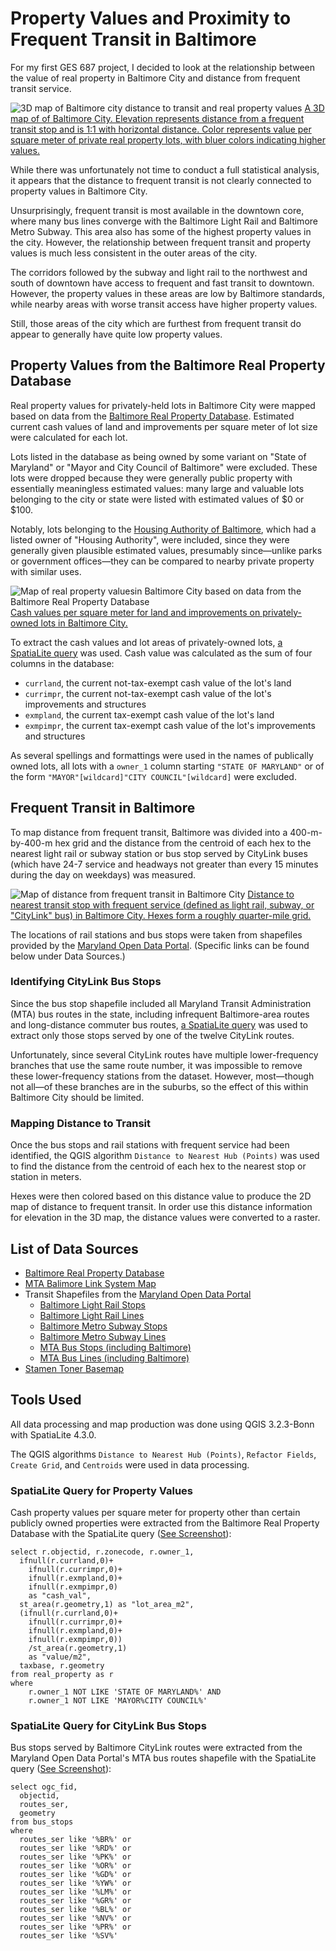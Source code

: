 # Property Values and Proximity to Frequent Transit in Baltimore

For my first GES 687 project, I decided to look at the relationship between the value of real property in Baltimore City and distance from frequent transit service.

![3D map of Baltimore city distance to transit and real property values](3D-Map.png)
[A 3D map of of Baltimore City.  Elevation represents distance from a frequent transit stop and is 1:1 with horizontal distance.  Color represents value per square meter of private real property lots, with bluer colors indicating higher values.](3D-Map.png)

While there was unfortunately not time to conduct a full statistical analysis, it appears that the distance to frequent transit is not clearly connected to property values in Baltimore City.

Unsurprisingly, frequent transit is most available in the downtown core, where many bus lines converge with the Baltimore Light Rail and Baltimore Metro Subway.  This area also has some of the highest property values in the city.  However, the relationship between frequent transit and property values is much less consistent in the outer areas of the city.

The corridors followed by the subway and light rail to the northwest and south of downtown have access to frequent and fast transit to downtown.  However, the property values in these areas are low by Baltimore standards, while nearby areas with worse transit access have higher property values.

Still, those areas of the city which are furthest from frequent transit do appear to generally have quite low property values.

## Property Values from the Baltimore Real Property Database

Real property values for privately-held lots in Baltimore City were mapped based on data from the [Baltimore Real Property Database](http://gis-baltimore.opendata.arcgis.com/datasets/real-property).  Estimated current cash values of land and improvements per square meter of lot size were calculated for each lot.

Lots listed in the database as being owned by some variant on "State of Maryland" or "Mayor and City Council of Baltimore" were excluded.  These lots were dropped because they were generally public property with essentially meaningless estimated values: many large and valuable lots belonging to the city or state were listed with estimated values of $0 or $100.

Notably, lots belonging to the [Housing Authority of Baltimore](http://www.baltimorehousing.org/), which had a listed owner of "Housing Authority", were included, since they were generally given plausible estimated values, presumably since—unlike parks or government offices—they can be compared to nearby private property with similar uses.

![Map of real property valuesin Baltimore City based on data from the Baltimore Real Property Database](PropertyValues.png)
[Cash values per square meter for land and improvements on privately-owned lots in Baltimore City.](PropertyValues.pdf)

To extract the cash values and lot areas of privately-owned lots, [a SpatiaLite query](PropertyValueQuery.PNG) was used.  Cash value was calculated as the sum of four columns in the database:
+ `currland`, the current not-tax-exempt cash value of the lot's land
+ `currimpr`, the current not-tax-exempt cash value of the lot's improvements and structures
+ `exmpland`, the current tax-exempt cash value of the lot's land
+ `exmpimpr`, the current tax-exempt cash value of the lot's improvements and structures

As several spellings and formattings were used in the names of publically owned lots, all lots with a `owner_1` column starting `"STATE OF MARYLAND"` or of the form `"MAYOR"[wildcard]"CITY COUNCIL"[wildcard]` were excluded.

## Frequent Transit in Baltimore

To map distance from frequent transit, Baltimore was divided into a 400-m-by-400-m hex grid and the distance from the centroid of each hex to the nearest light rail or subway station or bus stop served by CityLink buses (which have 24-7 service and headways not greater than every 15 minutes during the day on weekdays) was measured.

![Map of distance from frequent transit in Baltimore City](DistanceToTransit.png)
[Distance to nearest transit stop with frequent service (defined as light rail, subway, or "CityLink" bus) in Baltimore City.  Hexes form a roughly quarter-mile grid.](DistanceToTransit.pdf)

The locations of rail stations and bus stops were taken from shapefiles provided by the [Maryland Open Data Portal](https://data.maryland.gov).  (Specific links can be found below under Data Sources.)

### Identifying CityLink Bus Stops

Since the bus stop shapefile included all Maryland Transit Administration (MTA) bus routes in the state, including infrequent Baltimore-area routes and long-distance commuter bus routes, [a SpatiaLite query](CityLinkQuery) was used to extract only those stops served by one of the twelve CityLink routes.

Unfortunately, since several CityLink routes have multiple lower-frequency branches that use the same route number, it was impossible to remove these lower-frequency stations from the dataset.  However, most—though not all—of these branches are in the suburbs, so the effect of this within Baltimore City should be limited.

### Mapping Distance to Transit

Once the bus stops and rail stations with frequent service had been identified, the QGIS algorithm `Distance to Nearest Hub (Points)` was used to find the distance from the centroid of each hex to the nearest stop or station in meters.

Hexes were then colored based on this distance value to produce the 2D map of distance to frequent transit.  In order use this distance information for elevation in the 3D map, the distance values were converted to a raster.

## List of Data Sources

+ [Baltimore Real Property Database](http://gis-baltimore.opendata.arcgis.com/datasets/real-property)
+ [MTA Balimore Link System Map](http://www.baltimorelink.com/images/maps/system_map/BaltimoreLink%20System%20Map.pdf)
+ Transit Shapefiles from the [Maryland Open Data Portal](https://data.maryland.gov)
    + [Baltimore Light Rail Stops](https://data.maryland.gov/Transportation/MD-iMAP-Maryland-Transit-Light-Rail-Stops/hy7n-2p4b)
    + [Baltimore Light Rail Lines](https://data.maryland.gov/Transportation/MD-iMAP-Maryland-Transit-Light-Rail-Lines/c2sx-usxs)
    + [Baltimore Metro Subway Stops](https://data.maryland.gov/Transportation/MD-iMAP-Maryland-Transit-Baltimore-Metro-Subway-St/958k-rqgi)
    + [Baltimore Metro Subway Lines](https://data.maryland.gov/Transportation/MD-iMAP-Maryland-Transit-Baltimore-Metro-Subway-Li/ykwh-r4a8)
    + [MTA Bus Stops (including Baltimore)](https://data.maryland.gov/Transportation/MD-iMAP-Maryland-Transit-MTA-Bus-Stops/j2zf-ej96)
    + [MTA Bus Lines (including Baltimore)](https://data.maryland.gov/Transportation/MD-iMAP-Maryland-Transit-MTA-Bus-Lines/xmhu-zntx)
+ [Stamen Toner Basemap](http://maps.stamen.com/toner-background/#13/39.2975/-76.6149)

## Tools Used

All data processing and map production was done using QGIS 3.2.3-Bonn with SpatiaLite 4.3.0.

The QGIS algorithms `Distance to Nearest Hub (Points)`, `Refactor Fields`, `Create Grid`, and `Centroids` were used in data processing.

### SpatiaLite Query for Property Values

Cash property values per square meter for property other than certain publicly owned properties were extracted from the Baltimore Real Property Database with the SpatiaLite query ([See Screenshot](PropertyValueQuery.PNG)):
````
select r.objectid, r.zonecode, r.owner_1,
  ifnull(r.currland,0)+
    ifnull(r.currimpr,0)+
    ifnull(r.exmpland,0)+
    ifnull(r.exmpimpr,0)
    as "cash_val",
  st_area(r.geometry,1) as "lot_area_m2",
  (ifnull(r.currland,0)+
    ifnull(r.currimpr,0)+
    ifnull(r.exmpland,0)+
    ifnull(r.exmpimpr,0))
    /st_area(r.geometry,1)
    as "value/m2",
  taxbase, r.geometry
from real_property as r
where
	r.owner_1 NOT LIKE 'STATE OF MARYLAND%' AND
	r.owner_1 NOT LIKE 'MAYOR%CITY COUNCIL%'
````

### SpatiaLite Query for CityLink Bus Stops

Bus stops served by Baltimore CityLink routes were extracted from the Maryland Open Data Portal's MTA bus routes shapefile with the SpatiaLite query  ([See Screenshot](CityLinkQuery.PNG)):
````
select ogc_fid,
  objectid,
  routes_ser,
  geometry
from bus_stops
where
  routes_ser like '%BR%' or
  routes_ser like '%RD%' or
  routes_ser like '%PK%' or
  routes_ser like '%OR%' or
  routes_ser like '%GD%' or
  routes_ser like '%YW%' or
  routes_ser like '%LM%' or
  routes_ser like '%GR%' or
  routes_ser like '%BL%' or
  routes_ser like '%NV%' or
  routes_ser like '%PR%' or
  routes_ser like '%SV%'
````
